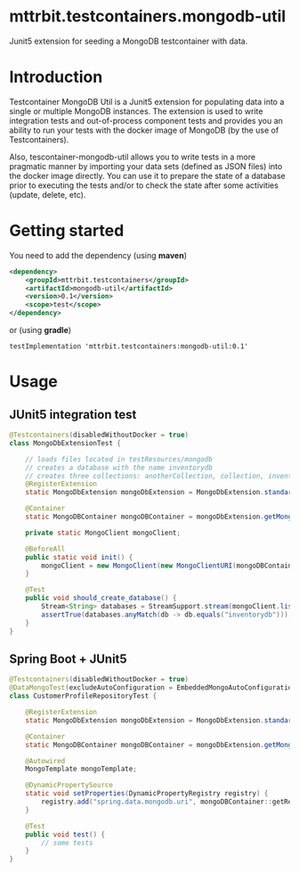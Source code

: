 # mttrbit.testcontainers.mongodb-util
Junit5 extension for seeding a MongoDB testcontainer with data.

# Introduction

Testcontainer MongoDB Util is a Junit5 extension for populating data into a single or multiple MongoDB instances. The extension is used to write integration tests and out-of-process component tests and provides you an ability to run your tests with the docker image of MongoDB (by the use of Testcontainers).

Also, tescontainer-mongodb-util allows you to write tests in a more pragmatic manner by importing your data sets (defined as JSON files) into the docker image directly. You can use it to prepare the state of a database prior to executing the tests and/or to check the state after some activities (update, delete, etc).

# Getting started

You need to add the dependency (using **maven**)
```xml
<dependency>
    <groupId>mttrbit.testcontainers</groupId>
    <artifactId>mongodb-util</artifactId>
    <version>0.1</version>
    <scope>test</scope>
</dependency>
```

or (using **gradle**)
```
testImplementation 'mttrbit.testcontainers:mongodb-util:0.1'
```

# Usage

## JUnit5 integration test

```java
@Testcontainers(disabledWithoutDocker = true)
class MongoDbExtensionTest {

    // loads files located in testResources/mongodb
    // creates a database with the name inventorydb
    // creates three collections: anotherCollection, collection, inventory
    @RegisterExtension
    static MongoDbExtension mongoDbExtension = MongoDbExtension.standard();

    @Container
    static MongoDBContainer mongoDBContainer = mongoDbExtension.getMongoDbContainer();

    private static MongoClient mongoClient;

    @BeforeAll
    public static void init() {
        mongoClient = new MongoClient(new MongoClientURI(mongoDBContainer.getReplicaSetUrl()));
    }

    @Test
    public void should_create_database() {
        Stream<String> databases = StreamSupport.stream(mongoClient.listDatabaseNames().spliterator(), false);
        assertTrue(databases.anyMatch(db -> db.equals("inventorydb")));
    }
}
```

## Spring Boot + JUnit5
```java
@Testcontainers(disabledWithoutDocker = true)
@DataMongoTest(excludeAutoConfiguration = EmbeddedMongoAutoConfiguration.class)
class CustomerProfileRepositoryTest {

    @RegisterExtension
    static MongoDbExtension mongoDbExtension = MongoDbExtension.standard();

    @Container
    static MongoDBContainer mongoDBContainer = mongoDbExtension.getMongoDbContainer();

    @Autowired
    MongoTemplate mongoTemplate;

    @DynamicPropertySource
    static void setProperties(DynamicPropertyRegistry registry) {
        registry.add("spring.data.mongodb.uri", mongoDBContainer::getReplicaSetUrl);
    }

    @Test
    public void test() {
        // some tests
    }
}
```